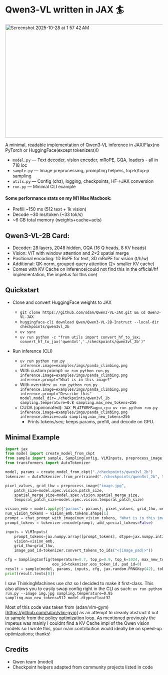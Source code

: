 # Qwen3‑VL written in JAX 🏄
<img width="1045" height="361" alt="Screenshot 2025-10-28 at 1 57 42 AM" src="https://github.com/user-attachments/assets/35734b42-6347-4bf1-b090-817ad5781244" />

A minimal, readable implementation of Qwen3‑VL inference in JAX/Flax(no PyTorch or HuggingFace(except tokenizers)!)

- `model.py` — Text decoder, vision encoder, mRoPE, GQA, loaders - all in 718 loc
- `sample.py` — Image preprocessing, prompting helpers, top‑k/top‑p sampling
- `utils.py` — Config (chz), logging, checkpoints, HF→JAX conversion
- `run.py` — Minimal CLI example

#### Some performance stats on my M1 Max Macbook:
- Prefill ~150 ms (512 text + 1k vision)
- Decode ~30 ms/token (~33 tok/s)
- ~6 GB total memory (weights+cache+acts)

## Qwen3-VL-2B Card:

- Decoder: 28 layers, 2048 hidden, GQA (16 Q heads, 8 KV heads)
- Vision: ViT with window attention and 2×2 spatial merge
- Positional encoding: 1D RoPE for text, 3D mRoPE for vision (t/h/w)
- Additional: QK‑norm, grouped‑query attention (2× smaller KV cache)
- Comes with KV Cache on inference(could not find this in the official/hf implementation, the impetus for this one)
  
## Quickstart

- Clone and convert HuggingFace weights to JAX
  - `git clone https://github.com/sdan/Qwen3-VL-JAX.git && cd Qwen3-VL-JAX`
  - `huggingface-cli download Qwen/Qwen3-VL-2B-Instruct --local-dir checkpoints/qwen3vl_2b`
  - `uv sync`
  - `uv run python -c "from utils import convert_hf_to_jax; convert_hf_to_jax('qwen3vl','./checkpoints/qwen3vl_2b')"`

- Run inference (CLI)
  - `uv run python run.py inference.image=examples/imgs/panda_climbing.png`
  - With custom prompt: `uv run python run.py inference.image=examples/imgs/panda_climbing.png inference.prompt="What is in this image?"`
  - With overrides: `uv run python run.py inference.image=examples/imgs/panda_climbing.png inference.prompt="Describe this" model.model_dir=./checkpoints/qwen3vl_2b sampling.temperature=0.8 sampling.max_new_tokens=256`
  - CUDA (opinionated): `JAX_PLATFORMS=gpu,cpu uv run python run.py inference.image=examples/imgs/panda_climbing.png inference.device=cuda sampling.max_new_tokens=256`
    - Prints tokens/sec; keeps params, prefill, and decode on GPU.

## Minimal Example

```python
import jax
from model import create_model_from_ckpt
from sample import sample, SamplingConfig, VLMInputs, preprocess_image, chat_prompt_with_image
from transformers import AutoTokenizer

model, params = create_model_from_ckpt("./checkpoints/qwen3vl_2b")
tokenizer = AutoTokenizer.from_pretrained("./checkpoints/qwen3vl_2b", trust_remote_code=True)

pixel_values, grid_thw = preprocess_image("image.jpg",
    patch_size=model.spec.vision.patch_size,
    spatial_merge_size=model.spec.vision.spatial_merge_size,
    temporal_patch_size=model.spec.vision.temporal_patch_size)

vision_emb = model.apply({"params": params}, pixel_values, grid_thw, method=model.encode_vision)
num_vision_tokens = vision_emb.tokens.shape[1]
prompt = chat_prompt_with_image(num_vision_tokens, "What is in this image?")
prompt_tokens = tokenizer.encode(prompt, add_special_tokens=False)

inputs = VLMInputs(
    prompt_tokens=jax.numpy.array([prompt_tokens], dtype=jax.numpy.int32),
    vision=vision_emb,
    grid_thw=grid_thw,
    image_pad_id=tokenizer.convert_tokens_to_ids("<|image_pad|>"))

cfg = SamplingConfig(temperature=0.7, top_p=0.9, top_k=1024, max_new_tokens=256,
                     eos_id=tokenizer.eos_token_id, pad_id=0)
result = sample(model, params, inputs, cfg, jax.random.PRNGKey(42), tokenizer=tokenizer)
print(result.texts[0])
```


I saw ThinkingMachines use chz so I decided to make it first-class. This also allows you to easily swap config right in the CLI as such:
`uv run python run.py --image img.jpg sampling.temperature=0.95 sampling.max_new_tokens=512 model.dtype=float32`

Most of this code was taken from (sdan/vlm-gym)[https://github.com/sdan/vlm-gym] as an attempt to cleanly abstract it out to sample from the policy optimization loop. As mentioned previously the impetus was mainly I couldnt find a KV Cache impl of the Qwen vision models so I wrote this, your main contribution would ideally be on speed-up optimizations; thanks!




## Credits

- Qwen team (model)
- Checkpoint helpers adapted from community projects listed in code
